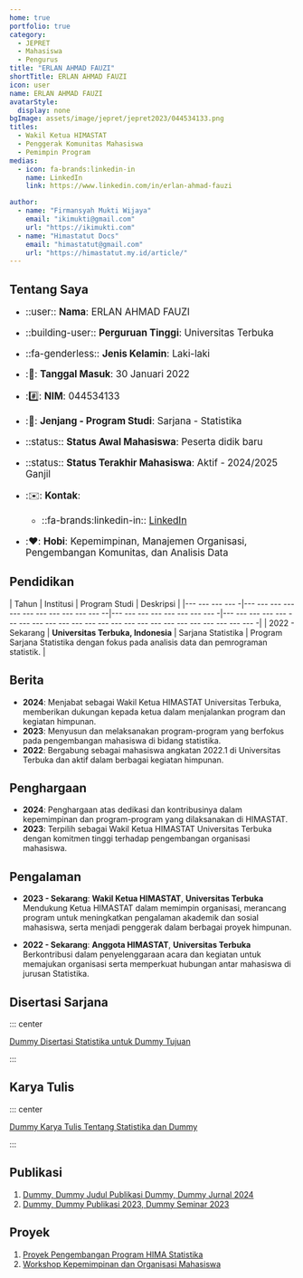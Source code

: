 ```yaml
--- 
home: true
portfolio: true
category:
  - JEPRET
  - Mahasiswa
  - Pengurus
title: "ERLAN AHMAD FAUZI"
shortTitle: ERLAN AHMAD FAUZI
icon: user
name: ERLAN AHMAD FAUZI
avatarStyle:
  display: none
bgImage: assets/image/jepret/jepret2023/044534133.png
titles:
  - Wakil Ketua HIMASTAT
  - Penggerak Komunitas Mahasiswa
  - Pemimpin Program
medias:
  - icon: fa-brands:linkedin-in
    name: LinkedIn
    link: https://www.linkedin.com/in/erlan-ahmad-fauzi

author:
  - name: "Firmansyah Mukti Wijaya"
    email: "ikimukti@gmail.com"
    url: "https://ikimukti.com"
  - name: "Himastatut Docs"
    email: "himastatut@gmail.com"
    url: "https://himastatut.my.id/article/"
--- 
```


## Tentang Saya

<div style="font-size: 1.2em">

- ::user:: **Nama**: ERLAN AHMAD FAUZI
- ::building-user:: **Perguruan Tinggi**: Universitas Terbuka
- ::fa-genderless:: **Jenis Kelamin**: Laki-laki
- ::calendar:: **Tanggal Masuk**: 30 Januari 2022
- ::hash:: **NIM**: 044534133
- ::book:: **Jenjang - Program Studi**: Sarjana - Statistika
- ::status:: **Status Awal Mahasiswa**: Peserta didik baru
- ::status:: **Status Terakhir Mahasiswa**: Aktif - 2024/2025 Ganjil
- ::envelope:: **Kontak**:
  - ::fa-brands:linkedin-in:: [LinkedIn](https://www.linkedin.com/in/erlan-ahmad-fauzi)

- ::heart:: **Hobi**: Kepemimpinan, Manajemen Organisasi, Pengembangan Komunitas, dan Analisis Data

</div>

## Pendidikan

| Tahun       | Institusi                        | Program Studi           | Deskripsi                                                               |
|--- --- --- --- -|--- --- --- --- --- --- --- --- --- --- --- --|--- --- --- --- --- --- --- --- -|--- --- --- --- --- --- --- --- --- --- --- --- --- --- --- --- --- --- --- --- --- --- --- --- -|
| 2022 - Sekarang | **Universitas Terbuka, Indonesia** | Sarjana Statistika       | Program Sarjana Statistika dengan fokus pada analisis data dan pemrograman statistik. |

## Berita

- **2024**: Menjabat sebagai Wakil Ketua HIMASTAT Universitas Terbuka, memberikan dukungan kepada ketua dalam menjalankan program dan kegiatan himpunan.
- **2023**: Menyusun dan melaksanakan program-program yang berfokus pada pengembangan mahasiswa di bidang statistika.
- **2022**: Bergabung sebagai mahasiswa angkatan 2022.1 di Universitas Terbuka dan aktif dalam berbagai kegiatan himpunan.

## Penghargaan

- **2024**: Penghargaan atas dedikasi dan kontribusinya dalam kepemimpinan dan program-program yang dilaksanakan di HIMASTAT.
- **2023**: Terpilih sebagai Wakil Ketua HIMASTAT Universitas Terbuka dengan komitmen tinggi terhadap pengembangan organisasi mahasiswa.

## Pengalaman

- **2023 - Sekarang**: **Wakil Ketua HIMASTAT**, **Universitas Terbuka**  
  Mendukung Ketua HIMASTAT dalam memimpin organisasi, merancang program untuk meningkatkan pengalaman akademik dan sosial mahasiswa, serta menjadi penggerak dalam berbagai proyek himpunan.

- **2022 - Sekarang**: **Anggota HIMASTAT**, **Universitas Terbuka**  
  Berkontribusi dalam penyelenggaraan acara dan kegiatan untuk memajukan organisasi serta memperkuat hubungan antar mahasiswa di jurusan Statistika.

## Disertasi Sarjana

::: center

[Dummy Disertasi Statistika untuk Dummy Tujuan](MHS044534133.md)

:::

## Karya Tulis

::: center

[Dummy Karya Tulis Tentang Statistika dan Dummy](MHS044534133.md)

:::

## Publikasi

1. [Dummy, Dummy Judul Publikasi Dummy, Dummy Jurnal 2024](https://dummy-jurnal.example.com)
2. [Dummy, Dummy Publikasi 2023, Dummy Seminar 2023](https://dummy-seminar.example.com)

## Proyek

1. [Proyek Pengembangan Program HIMA Statistika](https://dummy-proyek-hima.example.com)
2. [Workshop Kepemimpinan dan Organisasi Mahasiswa](https://dummy-workshop-leadership.example.com)


<GitContributors />
<GitChangelog />